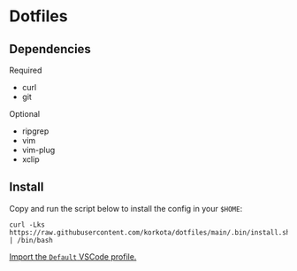 # Dotfiles

## Dependencies

Required
- curl
- git

Optional
- ripgrep
- vim
- vim-plug
- xclip 

## Install

Copy and run the script below to install the config in your `$HOME`:

```shell
curl -Lks https://raw.githubusercontent.com/korkota/dotfiles/main/.bin/install.sh | /bin/bash
```

[Import the `Default` VSCode profile.](https://vscode.dev/profile/github/44fb332e7c290d42496f2175ffa2fe46)
